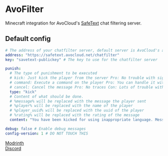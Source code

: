# AvoFilter

Minecraft integration for AvoCloud's [SafeText](https://github.com/AvoCloud-net/SafeText) chat filtering server.


## Default config

```yaml
# The address of your chatfilter server, default server is AvoCloud's and will work, recommended to use your own server as delays are avoided
address: "https://safetext.avocloud.net/chatfilter"
key: "savetext-publickey" # The key to use for the chatfilter server

punish:
  # The type of punishment to be executed
  # kick: Just kick the player from the server Pro: No trouble with signatures Con: Player can rejoin
  # command: Execute a command on the player Pro: You can handle it with your own plugins Con: Command has to be on proxy
  # cancel: Cancel the message Pro: No traces Con: Lots of trouble with signatures so you should use this only if you know what you are doing
  type: "kick"
  # Content of what should be done.
  # %message% will be replaced with the message the player sent
  # %player% will be replaced with the name of the player
  # %player_uuid% will be replaced with the uuid of the player
  # %rating% will be replaced with the rating of the message
  content: "You have been kicked for using inappropriate language. Message: '%message%'."

debug: false # Enable debug messages
config-version: 1 # DO NOT TOUCH THIS
```


[Modrinth](https://modrinth.com/project/avofilter)  
[Discord](https://avocloud.net/discord/)
